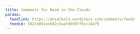 ```yaml
---
title: Comments for Head in the Clouds
params:
  feedlink: https://ahsalkeld.wordpress.com/comments/feed/
  feedid: 502cb861ecb02c5aafd5997f9cc14e79
---
```

